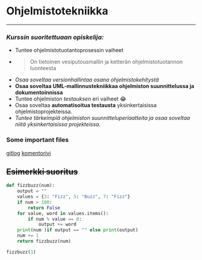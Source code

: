 # Ohjelmistotekniikka
---
### *Kurssin suoritettuaan opiskelija:*

- Tuntee ohjelmistotuotantoprosessin vaiheet
- >On tietoinen vesiputousmallin ja ketterän ohjelmistotuotannon luonteesta
- _Osaa soveltaa versionhallintaa osana ohjelmistokehitystä_
- **Osaa soveltaa UML-mallinnustekniikkaa ohjelmiston suunnittelussa ja dokumentoinnissa**
- Tuntee ohjelmiston *testauksen* eri vaiheet :joy:
- Osaa soveltaa **automatisoitua testausta** yksinkertaisissa ohjelmistoprojekteissa. 
- *Tuntee tärkeimpiä ohjelmiston suunnitteluperiaatteita ja osaa soveltaa niitä yksinkertaisissa projekteissa.*

### Some important files

[gitlog](https://github.com/matiasto/ot-harjoitustyo/blob/main/laskarit/viikko1/gitlog.txt)
[komentorivi](https://github.com/matiasto/ot-harjoitustyo/blob/main/laskarit/viikko1/komentorivi.txt)

## ~~Esimerkki suoritus~~

```python
def fizzbuzz(num):
    output = ""
    values = {3: "Fizz", 5: "Buzz", 7: "Fizz"}
    if num > 100:
        return False
    for value, word in values.items():
        if num % value == 0:
            output += word
    print(num )if output == "" else print(output)
    num += 1
    return fizzbuzz(num)

fizzbuzz(1)
```

